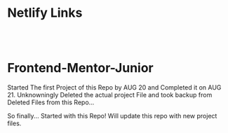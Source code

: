 <h1>Netlify Links</h1>

<a href="https://comforting-cat.netlify.app/testimonials-grid-section-main/"></a><br><br>

# Frontend-Mentor-Junior

Started The first Project of this Repo by AUG 20 and Completed it on AUG 21.
Unknowningly Deleted the actual project File and took backup from Deleted Files from this Repo...

So finally... Started with this Repo! Will update this repo with new project files.
